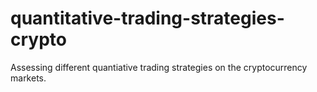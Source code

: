 # quantitative-trading-strategies-crypto
Assessing different quantiative trading strategies on the cryptocurrency markets.
